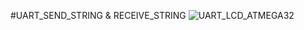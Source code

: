 #UART_SEND_STRING & RECEIVE_STRING
![UART_LCD_ATMEGA32](https://github.com/user-attachments/assets/b89211a6-8709-4329-86e4-56022c01d0de)
